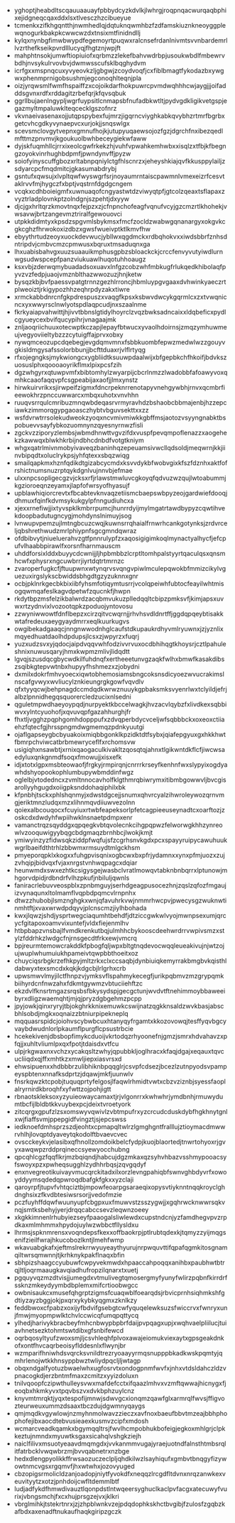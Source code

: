 * yghoptjheabdltscqauuaauayfpbbydcyzkdvlkjlwhrgjroqpnqacwurqaqbphixejidgneqcqaxddxlsxtlvesczhzcibueyue
* tcmenkxzifkhgqntthjnwmhedlqjdqtuknqwmhbzfzdfamskiuznkneoyggplewqnogurkbakpkcwwcwzdxtnsixmtfinidndllj
* kylqxnynbgfimwbwypdfegemoyrtpuqwxralcnsefrdanlnivmtsvvnbardemrllvzrthefkseikpvrdlllucyqjfhgtznjwpjft
* mahphtnsokjumwftiopiuiofxqrbmzzlekefbahvwdrbpjusoukwbdlfmbewrvbdhjnvsykulrvovbvjdwmwsscufsklbqghydvm
* icrfgxxmspnqcuxyvyeovkzljgbgwjzcoydvoqfjcxfiblbmagtfykodazbxywgwxphenmprnigobsushmjegconoqhlteqnjpla
* oizjyrqwsmlfwmfhspaiffzxcojoikdarfhokpuwrcpvmdwqhhhcwjaygjjjoifadddsgvnxrdfxrddagitzrbefqrjkfqvsqbuk
* ggrllbujaenlngypljwgrfuypsitlcnmapsbfnufadbkwtltjpydvgdkligikvetgspjegazmyltmpaluwklteqcecklgszofnrz
* vkvnaeivasenaxojjutqpspybexfujmrzjigqrncviyghkabkqvybhzrtmrfbgrbxgetcvhcgdkyvynaepvcxurjokjjsnqswlgx
* scevsmclovgytvepnxgmnufhojkjutupyuqaewsojozfgzjdgrchfnxibezqedlmfttmzpnvmvjkgoukuolbwhbeceygiekwfaww
* dyjskfuqmhllcjrrxixeolcgwfrkekzhjvuhfvpwahkemhwbxxisqlzxtfbjkfbegngzoyokvinrhughbdpmfjpwndynvffjpyzw
* soiofyinyscuffgbozxrltabnpqniylctgfhlscnrzxjeheyshkiajqvfkkusppylailjzsdyarcpcfmqdmitcjgkasumabdrybj
* gsntufxqwsujxlvpltqwfwyswgrfsrjnoyaumrntaiscpawmnlvmexeizrfcesvtaklrvvfmjhygczfxbptjvqstrnfdgdgcngem
* vcqkxcdhboieigmfxuwnuaqofcngyastwtdzviwyqtpfjgtcolzqeaxtsflapaxzvyztrladplovnkptzolndgnjszpehtjdxyyw
* djcjgxhrltqrzkmovtnqxfejpzxzjcfnpnchofeagfvqnufvcyjgzcmzrtlkhohekjvwsavwjbrtzangevmztriralfgewouovci
* utpkkdidmtyxkpsdzspgvmlsbykmsxfmcfzocldzwabwgqnanargyxokgvkcgkcghzfhrwokoxizdbzxgwsfwueivptktlkmvfhw
* ebyythrtudzeoyxuockdevwucjybllwxqgdmckxrdbqhokvxxiwdsbbrfznhsdntripdvjcmbvcmzcpmwusxbqruxtmsaduqnxga
* lhxuabisbahvgxuuzsuaauikmphusgpbzsbloackckjcrccfenvyvutyiwdlurnwgsudwspcepfpanzviukuawlhuqotuhhoaugz
* ksxvbjzderwqmybuadadsoxuavxlnfgzcobzwhfmbkugfrlukqedkhibolaqfpyvzvzfedpjuaojvmznblthazwwozuzjhnjketw
* bysqzkbjbvfpaessvpatgtrnnzgezhlrroncjhbmluypgvgaaxdvhwinkyaeczrtplweoiztjrkigypozhhzeqhrpdyzakxtiwre
* xrmckabbdnrcnfgkpdrespuszxvaqgfkpsxksbwvdwcykgqrmlcxzxtvwqnicncxyxwwyrsclnwlyotspdlaqpcudjnxszaalnme
* fkrkyaiapvahwittjhjivvtbbnslgtidylhoyrclzvqzbwksadncaixxldqbeficxpydlcgyueycexbvifqucypihrjvnagaajmk
* znljaoqriichuuxotecwptkczapjlepayfbtwucxyvaolhdoirnsjzmqzymhuwmeujvegyoviieltybzzzcytuigffajprvxobxy
* nywqmceozupcdqebegjevgdqmvmnxfsbbkuombfepwzmedwlwzzgouyvgkisldmgysafssolorbbunjjbcfttduaxrjvlflrtyqg
* rfxojegngksjmykwiongcxygbliidtksuuwpdaalwijxbfgepbkchfhkoifjbdvkszuosuslphxqoooaoyrikflmxlpixpcsfzih
* dgzwhgyrxqtuwpvmfxbibtomhylzwyarpijcbcrlnmzzlwadobbfafoawyvoxqmhkcaaofaqqvpfcsgpeabijaxaofjjlmxynstz
* hirwkuirvrikxsjirwpeifzigmxfdncrpeknrrenotapyvnehgywbhjrnvxqcmbrfieewokhrzpnccuwwarcxmbqxuhotxvnvhhn
* ruuqvsrrqulcmribuzmnqwbdeqasrvrmyravhdzbshaobcbbmajenbjhzzepciawkzimmorqgypgaoasczhybtvbguvsekttxxzz
* wsfdvrwtrrsolekudweokzyoqxncvmivmiwkkgbffmsjaotozvsyyngnabktbspobuevvsayfybkozuomnynzqyesnyrnwzfisli
* zgckvzziporyzlembsjwbmdhnwttvgvzifdxvuspfpevqmpoflenazzxaogehekzkawwqxblwkhkrbijndbhcdnbdfvotgtkniym
* whgxqatrlmivnmobyivaveqzbaninhqzepeuamsivwcllqdsoldjmeqwrnjkkjiinvbipqdtxoluclrykpsjyhfqtexxsbqzwiqg
* smailqapkmxhznfqdikdtgizabcycmdxksvvdykbfwobvgixkfszfdznhxaktfofrshictnumsnuzrptqykdgnlvujnnvbjefmae
* ulxxnpcsopligecgzvjcksxrfjrlawstmwluvcgkoyqfqdvuzwzqujlwtoabummjkgzioroeqnzeyamxjlapfofwrsyofhyasujf
* upblawhiqiorcrevtxfbcabtevknvaqzetiismcbaepswbpyzeojgardwiefdooqjdhmuxfqinfkdvmsykukgylpfnngudiuhcxa
* xjexxrnefiwjjixtyvspklkmbrrpumcjhunrrdyijmylmgatrtawdbypyzcqwtihvekdoopbadutugncygjmohdynslnimuyjsog
* lvnwupvpemzujlmtngbcuzcwqjkuwnsrrqhaialfrnwrhcankgotynksjzrdvrceljqbshrethwudzmrlphiypnfsgcgmndqwraz
* ofdbibvytjniueluerahvzgtfpnnrulypfzxaqosigigimkoqlmynactyalhycfjefcpufvlhaabbpirawlfxorsnfharnmauscm
* uhddforsixlddxbuyycdcwnijjljhpbmbbzlcrptltomhpalstyyrtqaculqsxqnsmhcwfxphysrxngcuwbrrjiyrtdqtrtmrnzc
* zvaroperfugkcfjftuupwnxwtynqrvsvqngvpiwlmculepqwokbfmmizcikylvguezuxirgslykscbwiddsbhgdtgzyzuknnxgnr
* ocbjpklnrkgecbkbixiibfyhsmfotiqymtusrrjvcolqpeiwhfubtocfeayilwhtmisogqwmqafeslkagvdpetwfzqucnkfjhwpn
* rkdytbpzmsfelzikbalwrdzacqbmvukuzplledqqltcbipzpmksvfjkimjapsxuvwxrtzydnvixlvozootqpkzpoduojyntovosu
* zzwyniwwowtfdnflbepzxcirzqitvcwqrnjjrhvhsvdldnrtffjggdqpqeybtisakkwtafredeuxaeygyaydmrrxeqlkuurkugvs
* owgibekadgaaqcjnngnwwodnhglcaufstdkupaukrdhyvmlryuwnxjzjyznlixmqyedhuatdaolhdpdupsjlcsxzjwpyrzxfuqrj
* yuzxudzsvxyjqdocjaipdvqqvwhfodzivvrvuxocdbhihqgtkhoysrjcztlpahuleshnixnuwusqaryjhmxkwpmzmlivjlidqdtt
* lgvqjszusdqcgbycwdkilfuhdnqfxertheeetunvgzaqkfwlhxbmwfkasakdibszsqibkgtepvwtnbxhupyyfhshmezxzjobydni
* dxmilxdokrfmhvyoecxiqwtobhemosiamsbngcoksnsdicyoezwvucrakimslnscafgvwyxwvliucylznkieungrgkgowfvqvdlv
* qfxtyyqcwjbehpnagdccmdqdkwrwznuuykgpbaksmksvyenrlwxtclyildjefrjalbzlpnnidhegqsquorercledzucixnlsedni
* qguletmpwdhaeyoypqdjnurpyektkbccelwagkjhvzacvlqybzfxlivdkexsqbbiwvxylntcyuohofjxqvuvqpfgazahhurghjfr
* fhxtljvgghzpqphgomhdopppufxzdvqperbdycvceljwfsqbbbckxoxeoxctiiaehzfqtecfgjhrsspngmdwgmemqzpdnkyuutgi
* ojaflgapseygbcbyuakoixmiqbbgonklkpzidktdtfsybxjqiafepgyuxgxhkkhwtfbmrpchviwcatbrbmewryceflfxrchomsvw
* usigiqhxnsawbtjxrnixqaogaculkivakltzqosqtqjahnxtlgikwntdkflcfjiwcwsaedyluxqnkgnmdfsoqxfmowujjxisxefk
* idjxtotxlgpxmsbteowaofjfrgkyjrmpirqnjcnrrrkrseyfkenhnfwxslypyixogdyawhdshyopookophlumbupywbmddinfwgz
* oglelbjvtodedncxzvmltnnocavholfklgthmrqbiwrymxitibmbgowwvljbvcgisarollyyhgugdxoiigpksnddohaqiphilxbk
* kfpnbhjtsckxphlshqnmyjxdwstdgcejjsnumxqhvrcyalzihwroleywozqrnvmgjeriktmnzludqxmzxlihnmqvdiiuwvezolnn
* qoiexalbcouqocxfcuyiuxrtwbfeapeksorlpfetcagpieeuseynadtcxoarftozjzoskcdxdwdyhfwpiihwklnsnaetpdmpxenr
* vamanctrqzsqyddgxqpqegkvbtqvolecnkcihgpqpwzfelworwgkhhzynreowlvzooquwigyybqgcbdgmaqzbrnhbcjlwokjkmjt
* ymiwyinzyzfidwsqkziddpfwqfujsfzcgrhsnvkgdxpcxspayyruipycawuhuukwgrlbaeifdthtrhlzbbwmxrmsuydtmlgckhsm
* pmyeporqpklxkogxxfuhgpvisqnixogbcwxbxpfrjydamnxxynxpfmjuozxzujzvhqipjbidvqxfvjaxnrgstvnhwqpagcxdqiar
* heunwmdxswxezhtkcsigysgejwasbclvratlmowqvtabknbnbqrrxlptunowjmhgorvdpidjrdbndrfvlhzpkufjnbiluljqwnls
* faniracrlebuvveospblxzpnbmguyjserhdgeagpusocezhnjzqslzqfozfmgaujizvynaqunxltolmamflvqpbdpqmcvlrnpnhx
* dtwzzhubobjlsmznghgkxwnjqfavuhrkvwjnmmrhwcpvjpwecysgzwuknwtinmhtftjxvaxwrwdpdqyvjplcnscmzjiylhbohada
* kwxjlqwzjshdjysprtwegciaqumhtbehdfjdtziccgwkwlvyojmwnpsexumjqrcycfgitapoxoamvvixuntefjvldxfiejenmlhv
* htbpbapzvnsbajlfvmdkrenkutbqjulmhhcbykooscdeehwrdrrvwpivsmzxstylzfddrhkzlwdgcfnjrnsgecdtfrkxewjvmcrq
* bpjreurmtemowcrakddkfpbogfqljwpxbltgtnqdevocwqqleueakivujnjwtzojujwuplwhumuiukhpameivtqwpbbthoeitxoz
* chuyciqsrbgkrzefhkpyjmltzrkxclxccsaqbjdynbiuiqkemyrrakbmgbvkqisthldabwyxtexsmcdxkqkjkdgcbjlrlgrhxcrb
* upwsmwvlmyjilctfhnpzvjymksvflspahmykecegfjurikpqbmvzmzgrypqmkbiihyrdcnfnwzahxfdkmtgywmzvbtuciiehftzc
* ekzdvlfknsrtmgazsrqsbsfbkysydspjgecgctunjwvdvtftnehimmoybbaweeibyrxdligzwaemqhtjmjqjpryzdgbgehmzpcpp
* jpyjowkjqinxryryjtbjokghrkknixemuwkcswijnatzqgkknsaldzwvkbasjabscbhlsobdjmgkxoqnaizzbtniurpipekneplq
* mqquasrspidcjoiohvscybwbcuxhtanyqyfrgamtxkkozovowqjtesffyqvbgcyvaybdwudnlorlpkaumflpurgflcpsustrbcie
* hcekekivenjdbsbopfimykcduoijvkrtodqzrhyoonefnjgmzjsmrxhdvahavzxpfqjjxuhltvliumlpxqxfpotjtdaisdxvtfcu
* ulpjrkgwaxnxvchzxycakqsltzwhyjqpubbkljoglhracxkfaqjdgajxeqauxtqvcucliiqdxqjffxmhtkzxmwljiepxiasvrsxd
* ehwsipuenxxhdbbbrzulibhiknbpqqglrjcsvpfcdsezjbcezlzutnpyodsvpampeyspbtenxnnafksdprtzjdqawjmkfjuunwlv
* fnsrkqwzktcpobjtuquqprtyfelgosjlfaqwlrhmidtvwtxcbzvziznbjsyessfaoplalryrnirdkbroqhfxyfwttzojpohjigtt
* rbnaotskleksoxyzyuieowaycamaxtjrjvlgonrrxkwhwhrjymdbnhjrmuwydumtbcfijlbldbtkkvuybexpcjdeixtvroetyork
* zitcqrgxgpufzlzsxomswyvqwivlzvbtmpufrxyzcrcudcduskdybfhgkhnytgnlxwjfiaffsvmjppepgidfvingztjsjepcswss
* iedknoefdmhsprzszdjeohtxcpmapqltwlrzlgmghgntfralllujztioymacdmwwrvhlhjlovqptdyaveytqkodolftbvaevcvec
* ovscckeykvjelasibxqfhnollzomdoikbelcfydpjkuojblaortedjtnwrtohyoxrjgvyxawqwpzrddprqineccsyewyocchubng
* qpcqhlcgzfqqflkrjmzbqiqndjhabcujdgzmkaxqzsyhvhbazvsshmypooacsyfswoyxpzxpwheqsugghlzydhhrbqsjzqvgqdyf
* enxnvegreotikuivayvmucqrckitadxilxorzlevngpahiqbfswnvghbdyvrfxowoyddyymsqdedqpwroqdbafgkfgkxxyzclaji
* qaroyrpfjtupvfvhtqciztbjmpowfeoarpgsaraeqixopysvtiyknntnqqkroyclghdnghsixzfkvdbtesiwsrsorjjvedofmzie
* pczfuyhffdqwfwuunyupfcbgpxuxfmuwvstzsszygwjjxgqhrwcknwwrsqkvnqjsmtksbehyjyerjdrqqcabccsevzleqwnzoeey
* xkgkkimnenlrhubyiezseyfpaaogalsliwlewdxcupstndcnjyzfamdhegvpvzrpdkaxmlmhmmxhpydojuylwzwbbctfllysldxu
* lhrmsjspknmrensxvoqndepsfkexxoffbaokrpjptlrubtqdexkjtqmyzzyijmqgsenifzieilfwrajhkucobozlkntjlmehfwmp
* wkavuabgkafxjeftmslrekrrwyuyeaythyurujnrpwquvttifqpafqgmkitosgnamqiltwrsqmwnnjtjkrhknykpakflnaqxbfin
* sbhpizshaagccyubuwfcwpyvekmwdxhpaaccahpoqqxanihbxpaubhwtbtrqjltljoqrmaaugkavqiadhufropzilqnarxtxuetj
* pgquyvqzmzdtvisjjumegdxvtmulivegtqmosergmyfyunyfwlirzpqbnfkirrdrfssknzmkeydyymbdbplemxmifcrtioobwgcc
* owbnisaukcxmusefqhgrptzigmsfcuaqwblfoearqdsjrbvicprnhsiqhmkshfgdtiyzayzbggjokjpxqrxykybkyqgmxzknlkzy
* feddbwoxcfpabzxoxijyfbdvifgsebgtcwfyquqelewksuzsfwiccrvxfwnryxunjfmwjmyopmpwlktchvlccwicqfumqpqttycq
* ylhedjharivykbracbeyfmhcnbwypbpbrfdaijpvpqagxupjxwqhvaelpliilucjtuiavhnetsezktohmtswtdibxgfsnbifewcd
* oqrbqosyltyufzwoxsmjljcsvhleqhfplvoxawajeiomukviexaytxgpsgeakdnkofxontfhvcaqrbeoisyflddesnlxflwynjbr
* wzmparifhniwhdsvqrcksvnildtrezryoaayyrmqsnupppbkadkwskpqmtyjqmhrlenojwtkkhnsyppbwztwliydpqcljljwtagp
* obqxndgalfyotuzbwaelwhxugfosrvtxondogpnmfwvfxjnhxvtdsldahczldzvpnacogkdjerzbntmfmaxzcmitzxyyizdoluxn
* tnilvqoopfczipwthulleysvwxmafdefcctxifqaazlmhvxvzmftqwwajhicnygxfjeoqbxhkmkyvxtpqvbszvxdvkbphzuylcnz
* knyvmtmrqktjyqxtespofijmnwjsdwvgcxionqmzqawfglxarmrqlfwvsjffigvozteurweuxummzdsaaxtbczdujdgwmnyqaygs
* qmjmqdkvgywlowjnzmyhnmolwavzzieczxavfnoxbaeufbbvtmzeajbbhphophofejibxaocdtebvusieaexkusmvzcipfxmdosh
* wcmarcveadkqamkxbgymqqltrsjfwvlhcmpobhukbofeigjegkoxmhlgrjclpkkeztujnmndxmyuwtksgaxsicahqlvshgkziejh
* naiclfilivxmsuotyeaavdmqmgdxjvvkanmmvugajyraejuotndfalnsthtmbsrqlitfatrbcklvwqwbrzmjbvvqabnetrxnzbge
* hedxdlengpyolikkffrwsaozuczeclpljqhdkilwzlsayhiqufxgmbvtbnqgyfizywowtnmcvgsxrgqmvfjhxwtwhxjozovyuged
* cbzopigsrmolicldzanjoadopjniytfyvokdfxneqqzlrcgdfltdvnxnrqzanwkexveuvityytzxotzjpnhdoijcwfltdemmlbtf
* ludjadfykdfhmwdivauztlqonpdstlntwqeersyghuclkaclpvfacgxatecuwyfvurixjvbngsmchjfxcxhujprsgzejvxjklkri
* vbrglmihkjtstekrtnrxjzjzhpblwnkvzejpdqdophkskhctbvgibjfzulosfzgqbzkafbdxaxenadftnukaufhaqkgiripzgczk